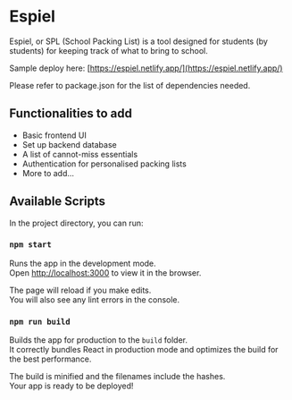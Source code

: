 # Espiel

Espiel, or SPL (School Packing List) is a tool designed for students (by students) for keeping track of what to bring to school.

Sample deploy here: [https://espiel.netlify.app/](https://espiel.netlify.app/)

Please refer to package.json for the list of dependencies needed.

## Functionalities to add

- Basic frontend UI
- Set up backend database
- A list of cannot-miss essentials
- Authentication for personalised packing lists
- More to add...

## Available Scripts

In the project directory, you can run:

### `npm start`

Runs the app in the development mode.\
Open [http://localhost:3000](http://localhost:3000) to view it in the browser.

The page will reload if you make edits.\
You will also see any lint errors in the console.

### `npm run build`

Builds the app for production to the `build` folder.\
It correctly bundles React in production mode and optimizes the build for the best performance.

The build is minified and the filenames include the hashes.\
Your app is ready to be deployed!